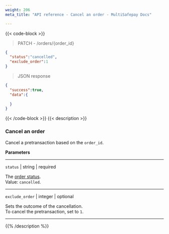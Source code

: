 ```yaml
---
weight: 206
meta_title: "API reference - Cancel an order - MultiSafepay Docs"

---
```

{{< code-block >}}
> PATCH - /orders/{order_id}  

```json
{
  "status":"cancelled",
  "exclude_order":1
}
```

> JSON response

```json
{
  "success":true,
  "data":{
    
  }
}
```
{{< /code-block >}}
{{< description >}}
### Cancel an order 

Cancel a pretransaction based on the `order_id`.

**Parameters**

----------------
`status` | string | required

The [order status](/payments/multisafepay-statuses/).  
Value: `cancelled`.

----------------
`exclude_order` | integer | optional

Sets the outcome of the cancellation.  
To cancel the pretransaction, set to `1`.  

----------------
{{% /description %}}